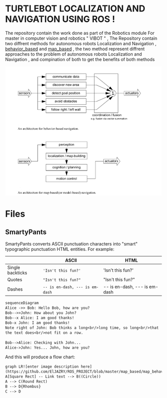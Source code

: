 ﻿# TURTLEBOT LOCALIZATION AND NAVIGATION USING ROS !

The repository contain the work done as part of the Robotics module For master in computer vision and robotics " VIBOT " , The Repository contain two diffrent methods for autonomous  robots Localization and Navigation , [behavior_based](https://github.com/ElJAZRY/ROS_PROJECT/tree/master/behavior_based "behavior_based") and [map_based](https://github.com/ElJAZRY/ROS_PROJECT/tree/master/map_based "map_based") , the two method represent diffrent approaches to the problem of autonomous robots Localization and Navigation , and compination of both to get the benefits of both methods 

![Map based Vs Behavior based navigation.](https://github.com/ElJAZRY/ROS_PROJECT/blob/master/map_based/map_behave.png)


# Files



## SmartyPants

SmartyPants converts ASCII punctuation characters into "smart" typographic punctuation HTML entities. For example:

|                |ASCII                          |HTML                         |
|----------------|-------------------------------|-----------------------------|
|Single backticks|`'Isn't this fun?'`            |'Isn't this fun?'            |
|Quotes          |`"Isn't this fun?"`            |"Isn't this fun?"            |
|Dashes          |`-- is en-dash, --- is em-dash`|-- is en-dash, --- is em-dash|


```mermaid
sequenceDiagram
Alice ->> Bob: Hello Bob, how are you?
Bob-->>John: How about you John?
Bob--x Alice: I am good thanks!
Bob-x John: I am good thanks!
Note right of John: Bob thinks a long<br/>long time, so long<br/>that the text does<br/>not fit on a row.

Bob-->Alice: Checking with John...
Alice->John: Yes... John, how are you?
```

And this will produce a flow chart:

```mermaid
graph LR![enter image description here](https://github.com/ElJAZRY/ROS_PROJECT/blob/master/map_based/map_behave.png)
A[Square Rect] -- Link text --> B((Circle))
A --> C(Round Rect)
B --> D{Rhombus}
C --> D
```

